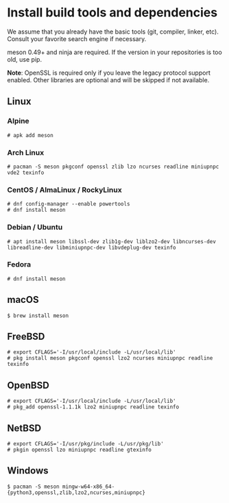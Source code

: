 # Install build tools and dependencies

We assume that you already have the basic tools (git, compiler, linker, etc). Consult your favorite search engine if necessary.

meson 0.49+ and ninja are required. If the version in your repositories is too old, use pip.

**Note**: OpenSSL is required only if you leave the legacy protocol support enabled. Other libraries are optional and will be skipped if not available.

## Linux

### Alpine

    # apk add meson

### Arch Linux

    # pacman -S meson pkgconf openssl zlib lzo ncurses readline miniupnpc vde2 texinfo

### CentOS / AlmaLinux / RockyLinux

    # dnf config-manager --enable powertools
    # dnf install meson

### Debian / Ubuntu

    # apt install meson libssl-dev zlib1g-dev liblzo2-dev libncurses-dev libreadline-dev libminiupnpc-dev libvdeplug-dev texinfo

### Fedora

    # dnf install meson

## macOS

    $ brew install meson

## FreeBSD

    # export CFLAGS='-I/usr/local/include -L/usr/local/lib'
    # pkg install meson pkgconf openssl lzo2 ncurses miniupnpc readline texinfo

## OpenBSD

    # export CFLAGS='-I/usr/local/include -L/usr/local/lib'
    # pkg_add openssl-1.1.1k lzo2 miniupnpc readline texinfo

## NetBSD

    # export CFLAGS='-I/usr/pkg/include -L/usr/pkg/lib'
    # pkgin openssl lzo miniupnpc readline gtexinfo

## Windows

    $ pacman -S meson mingw-w64-x86_64-{python3,openssl,zlib,lzo2,ncurses,miniupnpc}
